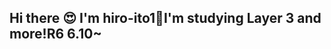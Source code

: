 ## Hi there 😍 I'm hiro-ito1👋I'm studying Layer 3 and more!R6 6.10~

<!--
**hiro-ito1/hiro-ito1** is a ✨ _special_ ✨ repository because its `README.md` (this file) appears on your GitHub profile.

Here are some ideas to get you started:

- 🔭 I’m currently working on ...
- 🌱 I’m currently learning ...Networking concepts (L2/L3 etc.)
- 👯 I’m looking to collaborate on ...
- 🤔 I’m looking for help with ...
- 💬 Ask me about ...
- 📫 How to reach me: ...
- 😄 Pronouns: ...
- ⚡ Fun fact: ...
-->

